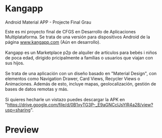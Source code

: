 # Kangapp
Android Material APP - Projecte Final Grau

Este es mi proyecto final de CFGS en Desarrollo de Aplicaciones Multiplataforma. Se trata de una versión para dispositivos Android de la página www.kangapp.com (Aún en desarrollo).
<br/><br/>
Kangapp es un Marketplace p2p de alquiler de articulos para bebés i niños de poca edad, dirigido pricipalmente a famílias o usuarios que viajan con sus hijos.
<br/><br/>
Se trata de una aplicación con un diseño basado en "Material Design", con elementos como Navigation Drawer, Card Views, Recycler Views o Animaciones.
Además de esto, incluye mapas, geolocalización, gestión de bases de datos remotas y más.
<br/><br/>
Si quieres hecharle un vistazo puedes descargar la APK en "https://drive.google.com/file/d/0B1xyTG3P-_E9aGNCclJsYlR4a28/view?usp=sharing".
<br/>
# Preview


